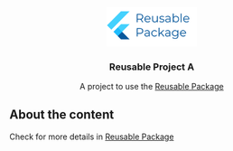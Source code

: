 <div align="center">
  <img src="https://raw.githubusercontent.com/TulioPintoNeto/reusable-package/main/assets/images/reusable-package.png" alt="Logo" width="160">

  <h3 align="center">Reusable Project A</h3>

  <p align="center">
    A project to use the <a href="https://github.com/TulioPintoNeto/reusable-package">Reusable Package</a>
  </p>
</div>

## About the content

Check for more details in [Reusable Package](https://github.com/TulioPintoNeto/reusable-package)
